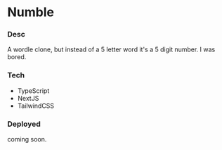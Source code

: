 # Numble

### Desc

A wordle clone, but instead of a 5 letter word it's a 5 digit number. I was bored.

### Tech

- TypeScript
- NextJS
- TailwindCSS

### Deployed

coming soon.
